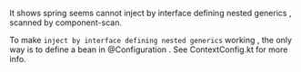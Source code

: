 It shows spring seems cannot inject by interface defining nested generics , scanned by component-scan.

To make `inject by interface defining nested generics` working , the only way is to define a bean in @Configuration . See ContextConfig.kt for more info.

